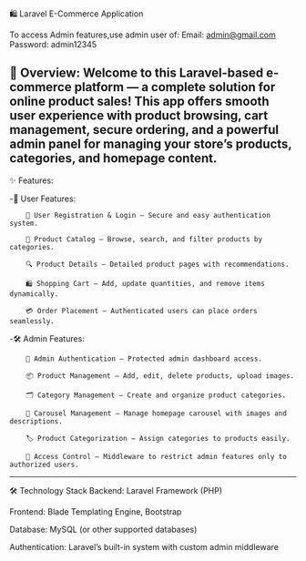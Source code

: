 🛍️ Laravel E-Commerce Application

To access Admin features,use admin user of:
Email: admin@gmail.com
Password: admin12345

🚀 Overview:
Welcome to this Laravel-based e-commerce platform — a complete solution for online product sales!
This app offers smooth user experience with product browsing, cart management, secure ordering, and a powerful admin panel for managing your store’s products, categories, and homepage content.
---------------------------------------------------------------

✨ Features:

-👥 User Features:

        🔐 User Registration & Login — Secure and easy authentication system.

        🛒 Product Catalog — Browse, search, and filter products by categories.

        🔍 Product Details — Detailed product pages with recommendations.

        🛍️ Shopping Cart — Add, update quantities, and remove items dynamically.

        💳 Order Placement — Authenticated users can place orders seamlessly.

-🛠️ Admin Features:

        🔑 Admin Authentication — Protected admin dashboard access.

        📦 Product Management — Add, edit, delete products, upload images.

        🗂️ Category Management — Create and organize product categories.

        🎠 Carousel Management — Manage homepage carousel with images and descriptions.

        🏷️ Product Categorization — Assign categories to products easily.

        🚫 Access Control — Middleware to restrict admin features only to authorized users.
---------------------------------------------------------------

🛠️ Technology Stack
Backend: Laravel Framework (PHP)

Frontend: Blade Templating Engine, Bootstrap

Database: MySQL (or other supported databases)

Authentication: Laravel’s built-in system with custom admin middleware
